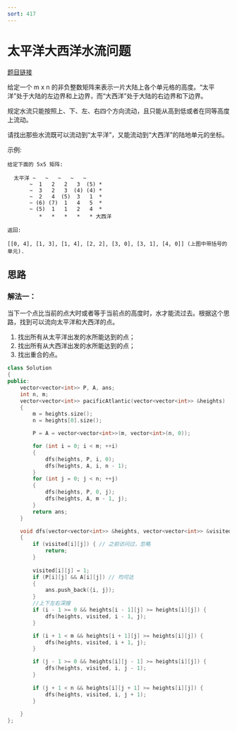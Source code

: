 ```yaml
---
sort: 417
---
```

# 太平洋大西洋水流问题

[题目链接](https://leetcode-cn.com/problems/pacific-atlantic-water-flow/)

给定一个 m x n 的非负整数矩阵来表示一片大陆上各个单元格的高度。“太平洋”处于大陆的左边界和上边界，而“大西洋”处于大陆的右边界和下边界。

规定水流只能按照上、下、左、右四个方向流动，且只能从高到低或者在同等高度上流动。

请找出那些水流既可以流动到“太平洋”，又能流动到“大西洋”的陆地单元的坐标。


示例:

```
给定下面的 5x5 矩阵:

  太平洋 ~   ~   ~   ~   ~ 
       ~  1   2   2   3  (5) *
       ~  3   2   3  (4) (4) *
       ~  2   4  (5)  3   1  *
       ~ (6) (7)  1   4   5  *
       ~ (5)  1   1   2   4  *
          *   *   *   *   * 大西洋

返回:

[[0, 4], [1, 3], [1, 4], [2, 2], [3, 0], [3, 1], [4, 0]] (上图中带括号的单元).

```


## 思路


### 解法一：

当下一个点比当前的点大时或者等于当前点的高度时，水才能流过去。根据这个思路，找到可以流向太平洋和大西洋的点。

1. 找出所有从太平洋出发的水所能达到的点；
2. 找出所有从大西洋出发的水所能达到的点；
3. 找出重合的点。

```c++
class Solution
{
public:
    vector<vector<int>> P, A, ans;
    int n, m;
    vector<vector<int>> pacificAtlantic(vector<vector<int>> &heights)
    {
        m = heights.size();
        n = heights[0].size();

        P = A = vector<vector<int>>(m, vector<int>(n, 0));

        for (int i = 0; i < m; ++i)
        {
            dfs(heights, P, i, 0);
            dfs(heights, A, i, n - 1);
        }
        for (int j = 0; j < n; ++j)
        {
            dfs(heights, P, 0, j);
            dfs(heights, A, m - 1, j);
        }
        return ans;
    }

    void dfs(vector<vector<int>> &heights, vector<vector<int>> &visited, int i, int j)
    {
        if (visited[i][j]) { // 之前访问过，忽略
            return;
        } 
            
        visited[i][j] = 1;
        if (P[i][j] && A[i][j]) // 均可达
        {
            ans.push_back({i, j});
        }
        //上下左右深搜
        if (i - 1 >= 0 && heights[i - 1][j] >= heights[i][j]) {
            dfs(heights, visited, i - 1, j);
        }

        if (i + 1 < m && heights[i + 1][j] >= heights[i][j]) {
            dfs(heights, visited, i + 1, j);
        }

        if (j - 1 >= 0 && heights[i][j - 1] >= heights[i][j]) {
            dfs(heights, visited, i, j - 1);
        }
            
        if (j + 1 < n && heights[i][j + 1] >= heights[i][j]) {
            dfs(heights, visited, i, j + 1);
        }
            
    }
};
```

